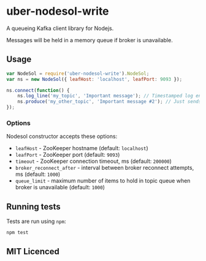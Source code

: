 # uber-nodesol-write

A queueing Kafka client library for Nodejs.

Messages will be held in a memory queue if broker is unavailable.

## Usage

```js
var NodeSol = require('uber-nodesol-write').NodeSol;
var ns = new NodeSol({ leafHost: 'localhost', leafPort: 9093 });

ns.connect(function() {
    ns.log_line('my_topic', 'Important message'); // Timestamped log entry with host
    ns.produce('my_other_topic', 'Important message #2'); // Just sends the raw message directly to kafka
});
```

### Options

Nodesol constructor accepts these options:
  - `leafHost` - ZooKeeper hostname (default: `localhost`)
  - `leafPort` - ZooKeeper port (default: `9093`)
  - `timeout` - ZooKeeper connection timeout, ms (default: `200000`)
  - `broker_reconnect_after` - interval between broker reconnect attempts, ms (default: `1000`)
  - `queue_limit` - maximum number of items to hold in topic queue when broker is unavailable (default: `1000`)

## Running tests

Tests are run using `npm`:

    npm test

## MIT Licenced
